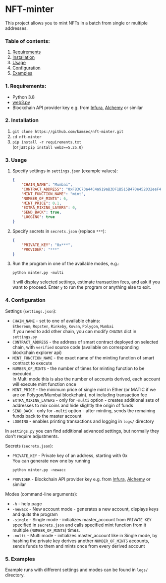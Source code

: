 # NFT-minter

This project allows you to mint NFTs in a batch from single or multiple addresses.

### Table of contents:
1. <a href="#1-requirements">Requirements</a>
2. <a href="#2-installation">Installation</a>
3. <a href="#3-usage">Usage</a>
4. <a href="#4-configuration">Configuration</a>
5. <a href="#5-examples">Examples</a>


### 1. Requirements:
- Python 3.8
- <a href="https://web3py.readthedocs.io/en/stable/">web3.py</a> 
- Blockchain API provider key e.g. from <a href="https://infura.io/">Infura</a>, <a href="https://www.alchemy.com/">Alchemy</a> or similar


### 2. Installation

1. `git clone https://github.com/kamsec/nft-minter.git`
2. `cd nft-minter`
2. `pip install -r requirements.txt` \
    (or just `pip install web3==5.25.0`)

### 3. Usage

1. Specify settings in `settings.json` (example values):
    ```json
    {
        "CHAIN_NAME": "Mumbai",
        "CONTRACT_ADDRESS": "0xF83C73a44C4a919aB3DF1B515B470e452032eeF4",
        "MINT_FUNCTION_NAME": "mint",
        "NUMBER_OF_MINTS": 6,
        "MINT_PRICE": 0.1,
        "EXTRA_MIXING_LAYERS": 0,
        "SEND_BACK": true,
        "LOGGING": true
    }
    ```

2. Specify secrets in `secrets.json` (replace `***`):
    ```json
    {
        "PRIVATE_KEY": "0x***",
        "PROVIDER": "***"
    }
    ```

3. Run the program in one of the available modes, e.g.:
    ```
    python minter.py -multi
    ```
    It will display selected settings, estimate transaction fees, and ask if you want to proceed. Enter `y` to run the program or anything else to exit.

### 4. Configuration

Settings (`settings.json`):
- `CHAIN_NAME` - set to one of available chains:\
    `Ethereum`, `Ropsten`, `Rinkeby`, `Kovan`, `Polygon`, `Mumbai`\
     If you need to add other chain, you can modify `CHAINS` dict in `settings.py`
- `CONTRACT_ADDRESS` - the address of smart contract deployed on selected chain, with `verified` source code (available on corresponding blockchain explorer api)
- `MINT_FUNCTION_NAME` - the exact name of the minting function of smart contract to execute
- `NUMBER_OF_MINTS` - the number of times for minting function to be executed.\
In Multi mode this is also the number of accounts derived, each account will execute mint function once
- `MINT_PRICE` - the minimum price of single mint in Ether (or MATIC if we are on Polygon/Mumbai blockchain), not including transaction fee
- `EXTRA_MIXING_LAYERS` - only for `-multi` option - creates additional sets of addresses to mix coins and hide slightly the origin of funds
- `SEND_BACK` - only for `-multi` option - after minting, sends the remaining funds back to the master account
- `LOGGING` - enables printing transactions and logging in `logs/` directory

In `settings.py` you can find additional advanced settings, but normally they don't require adjustments.

Secrets (`secrets.json`):
- `PRIVATE_KEY` - Private key of an address, starting with 0x\
    You can generate new one by running
    ```
    python minter.py -newacc
    ```
- `PROVIDER` - Blockchain API provider key e.g. from <a href="https://infura.io/">Infura</a>, <a href="https://www.alchemy.com/">Alchemy</a> or similar

Modes (command-line arguments):
- `-h` - help page
- `-newacc` - New account mode - generates a new account, displays keys and quits the program
- `-single` - Single mode - initializes master_account from `PRIVATE_KEY` specified in `secrets.json` and calls specified mint function from it  multiple (`NUMBER_OF_MINTS`) times.
- `-multi` - Multi mode - initializes master_account like in Single mode, by hashing the private key derives another `NUMBER_OF_MINTS` accounts, sends funds to them and mints once from every derived account

### 5. Examples
Example runs with different settings and modes can be found in `logs/` directory. 
